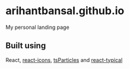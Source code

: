 # arihantbansal.github.io

My personal landing page

## Built using

React, [react-icons](https://react-icons.netlify.com/), [tsParticles](https://www.npmjs.com/package/react-tsparticles) and [react-typical](https://github.com/catalinmiron/react-typical/)
